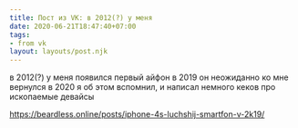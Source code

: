 ```yaml
---
title: Пост из VK: в 2012(?) у меня
date: 2020-06-21T18:47:40+07:00
tags:
- from vk
layout: layouts/post.njk
---
```

в 2012(?) у меня появился первый айфон
в 2019 он неожиданно ко мне вернулся
в 2020 я об этом вспомнил, и написал немного кеков про ископаемые девайсы

https://beardless.online/posts/iphone-4s-luchshij-smartfon-v-2k19/

